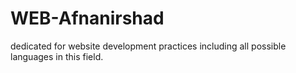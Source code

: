 # WEB-Afnanirshad

dedicated for website development practices including all possible languages in this field.
